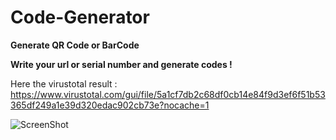 # Code-Generator
**Generate QR Code or BarCode**

**Write your url or serial number and generate codes !**

Here the virustotal result : https://www.virustotal.com/gui/file/5a1cf7db2c68df0cb14e84f9d3ef6f51b53365df249a1e39d320edac902cb73e?nocache=1

![ScreenShot](https://www.hizliresim.com/15su9r8)

